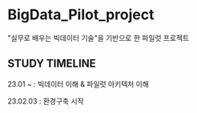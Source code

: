 # BigData_Pilot_project
"실무로 배우는 빅데이터 기술"을 기반으로 한 파일럿 프로젝트


## STUDY TIMELINE

23.01 ~ : 빅데이터 이해 & 파일럿 아키텍처 이해

23.02.03 : 환경구축 시작
